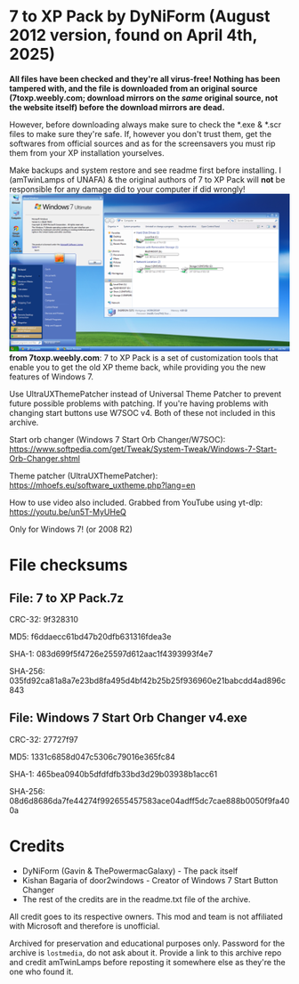 # 7 to XP Pack by DyNiForm (August 2012 version, found on April 4th, 2025)
**All files have been checked and they're all virus-free! Nothing has been tampered with, and the file is downloaded from an original source (7toxp.weebly.com; download mirrors on the *same* original source, not the website itself) before the download mirrors are dead.**

However, before downloading always make sure to check the *.exe & *.scr files to make sure they're safe. If, however you don't trust them, get the softwares from official sources and as for the screensavers you must rip them from your XP installation yourselves.

Make backups and system restore and see readme first before installing. I (amTwinLamps of UNAFA) & the original authors of 7 to XP Pack will **not** be responsible for any damage did to your computer if did wrongly!
![Windows 7 Ultimate desktop skinned to look like Windows XP's.](https://github.com/unafa/7toxp/blob/6d05736c5c18b44e4ab15c28cc4f91d41addb42b/7toxp_preview1.png)
**from 7toxp.weebly.com**: 7 to XP Pack is a set of customization tools that enable you to get the old XP theme back, while providing you the new features of Windows 7.

Use UltraUXThemePatcher instead of Universal Theme Patcher to prevent future possible problems with patching. If you're having problems with changing start buttons use W7SOC v4. Both of these not included in this archive.

Start orb changer (Windows 7 Start Orb Changer/W7SOC): https://www.softpedia.com/get/Tweak/System-Tweak/Windows-7-Start-Orb-Changer.shtml

Theme patcher (UltraUXThemePatcher): https://mhoefs.eu/software_uxtheme.php?lang=en

How to use video also included. Grabbed from YouTube using yt-dlp: https://youtu.be/un5T-MyUHeQ

Only for Windows 7! (or 2008 R2)
# File checksums
## File: 7 to XP Pack.7z
CRC-32: 9f328310

MD5: f6ddaecc61bd47b20dfb631316fdea3e

SHA-1: 083d699f5f4726e25597d612aac1f4393993f4e7

SHA-256: 035fd92ca81a8a7e23bd8fa495d4bf42b25b25f936960e21babcdd4ad896c843
## File: Windows 7 Start Orb Changer v4.exe
CRC-32: 27727f97

MD5: 1331c6858d047c5306c79016e365fc84

SHA-1: 465bea0940b5dfdfdfb33bd3d29b03938b1acc61

SHA-256: 08d6d8686da7fe44274f992655457583ace04adff5dc7cae888b0050f9fa400a
# Credits
- DyNiForm (Gavin & ThePowermacGalaxy) - The pack itself
- Kishan Bagaria of door2windows - Creator of Windows 7 Start Button Changer
- The rest of the credits are in the readme.txt file of the archive.

All credit goes to its respective owners. This mod and team is not affiliated with Microsoft and therefore is unofficial.

Archived for preservation and educational purposes only. Password for the archive is ``lostmedia``, do not ask about it. Provide a link to this archive repo and credit amTwinLamps before reposting it somewhere else as they're the one who found it.
